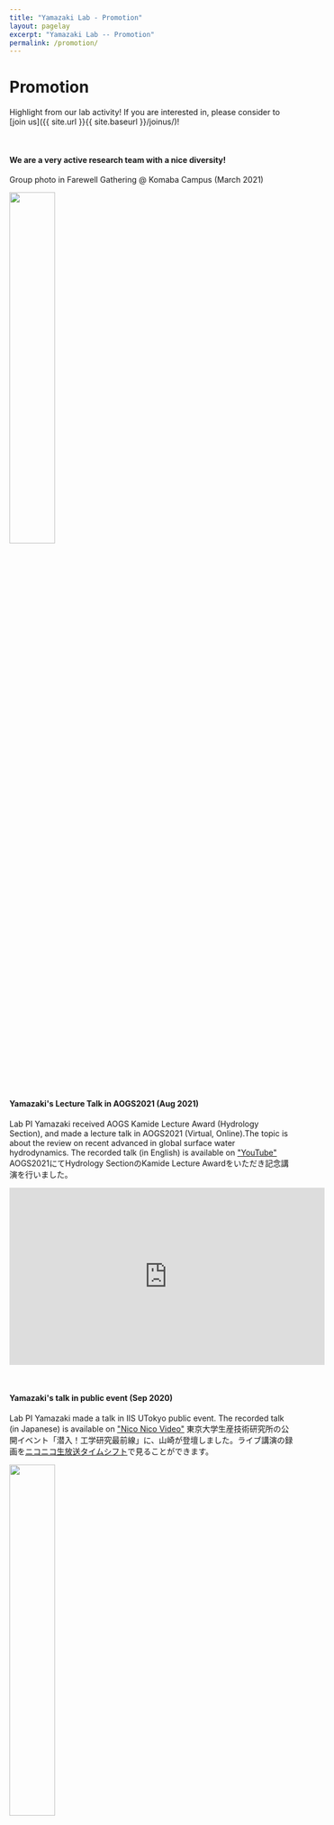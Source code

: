```yaml
---
title: "Yamazaki Lab - Promotion"
layout: pagelay
excerpt: "Yamazaki Lab -- Promotion"
permalink: /promotion/
---
```


# Promotion

Highlight from our lab activity! If you are interested in, please consider to [join us]({{ site.url }}{{ site.baseurl }}/joinus/)!

<p> &nbsp; </p>

#### We are a very active research team with a nice diversity!
Group photo in Farewell Gathering @ Komaba Campus (March 2021)

<img src="{{ site.url }}{{ site.baseurl }}/images/picture/DLab_20210324.jpg" width="40%"/><br>

<p> &nbsp; </p>

#### Yamazaki's Lecture Talk in AOGS2021 (Aug 2021)

Lab PI Yamazaki received AOGS Kamide Lecture Award (Hydrology Section), and made a lecture talk in AOGS2021 (Virtual, Online).The topic is about the review on recent advanced in global surface water hydrodynamics. The recorded talk (in English) is available on <a href="https://www.youtube.com/watch?v=xUYRr0tX7rk">"YouTube"</a><br>
AOGS2021にてHydrology SectionのKamide Lecture Awardをいただき記念講演を行いました。 

<iframe width="560" height="315" src="https://www.youtube.com/embed/xUYRr0tX7rk" title="YouTube video player" frameborder="0" allow="accelerometer; autoplay; clipboard-write; encrypted-media; gyroscope; picture-in-picture" allowfullscreen></iframe>

<p> &nbsp; </p>


#### Yamazaki's talk in public event (Sep 2020)

Lab PI Yamazaki made a talk in IIS UTokyo public event. The recorded talk (in Japanese) is available on <a href="https://live.nicovideo.jp/watch/lv327827607">"Nico Nico Video"</a>
東京大学生産技術研究所の公開イベント「潜入！工学研究最前線」に、山崎が登壇しました。ライブ講演の録画を<a href="https://live.nicovideo.jp/watch/lv327827607">ニコニコ生放送タイムシフト</a>で見ることができます。

<a href="https://live.nicovideo.jp/watch/lv327827607">
<img src="https://nicolive.cdn.nimg.jp/live/simg/img/202008/2000784.df1f8b.jpg" width="40%"/>
</a><br>

<p> &nbsp; </p>

#### Yamazaki's interview on Top Researchers (Jul 2019)
Top Researchersという最先端研究を紹介するWebメディアに、<a href="https://top-researchers.com/?p=211">山崎のインタビュー</a>が掲載されました。山崎研究室の研究内容や、その面白さや応用可能性について、インタビュー形式でまとめられています。

<a href="https://top-researchers.com/?p=2801">
<img img src="{{ site.url }}{{ site.baseurl }}/images/picture/TopResearchers.jpg" width="40%"/>
</a><br>

<p> &nbsp; </p>

#### Also, we are in the exciting research institute in a great location!
<img src="{{ site.url }}{{ site.baseurl }}/images/picture/StudentRoom.jpg" />

Yamazaki Lab workspace in IIS Komaba-2 Campus


<iframe width="560" height="315" src="https://www.youtube.com/embed/C-IkHEBd-Ao" title="YouTube video player" frameborder="0" allow="accelerometer; autoplay; clipboard-write; encrypted-media; gyroscope; picture-in-picture" allowfullscreen></iframe>

The official introduction video of IIS UTokyo. Please also visit the <a href="https://www.iis.u-tokyo.ac.jp/ja/about/feature/">institute webpage</a>.

<p> &nbsp; </p>




